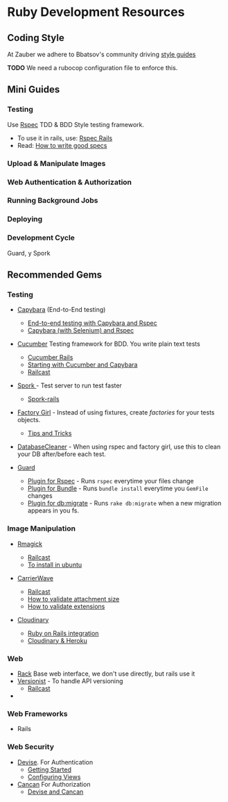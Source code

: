# Ruby Development Resources

## Coding Style

At Zauber we adhere to Bbatsov's community driving [style guides](https://github.com/bbatsov/ruby-style-guide)

**TODO** We need a rubocop configuration file to enforce this.

## Mini Guides

### Testing

Use [Rspec](http://rspec.info/) TDD & BDD Style testing framework.

  * To use it in rails, use: [Rspec Rails](https://github.com/rspec/rspec-rails)
  * Read: [How to write good specs](http://betterspecs.org/)

### Upload & Manipulate Images

### Web Authentication & Authorization

### Running Background Jobs

### Deploying

### Development Cycle

Guard, y Spork

## Recommended Gems

### Testing


  * [Capybara](https://github.com/jnicklas/capybara) (End-to-End testing)
    - [End-to-end testing with Capybara and Rspec](http://robots.thoughtbot.com/rspec-integration-tests-with-capybara)
    - [Capybara (with Selenium) and Rspec](http://www.opinionatedprogrammer.com/2011/02/capybara-and-selenium-with-rspec-and-rails-3/)
  * [Cucumber](http://cukes.info/) Testing framework for BDD. You write plain text tests
    - [Cucumber Rails](https://github.com/cucumber/cucumber-rails)
    - [Starting with Cucumber and Capybara](http://loudcoding.com/posts/quick-tutorial-starting-with-cucumber-and-capybara-bdd-on-rails-project/)
    - [Railcast](http://railscasts.com/episodes/155-beginning-with-cucumber)
  * [Spork ](https://github.com/sporkrb/spork) - Test server to run test faster
    - [Spork-rails](https://github.com/sporkrb/spork-rails#spork-rails)
  * [Factory Girl](https://github.com/thoughtbot/factory_girl) - Instead of using fixtures, create *factories* for your tests objects.
    - [Tips and Tricks](http://arjanvandergaag.nl/blog/factory_girl_tips.html)
  * [DatabaseCleaner](https://github.com/bmabey/database_cleaner) - When using rspec and factory girl, use this to clean your DB after/before each test.

  * [Guard](https://github.com/guard/guard)
    - [Plugin for Rspec](https://github.com/guard/guard-rspec) -  Runs `rspec` everytime your files change
    - [Plugin for Bundle](https://github.com/guard/guard-bundler) - Runs `bundle install` everytime you `GemFile` changes
    - [Plugin for db:migrate](https://github.com/guard/guard-migrate ) - Runs `rake db:migrate` when a new migration appears in you fs.


### Image Manipulation

  * [Rmagick](https://github.com/rmagick/rmagick)
    - [Railcast](http://railscasts.com/episodes/374-image-manipulation)
    - [To install in ubuntu](http://blog.evnpr.com/2012/12/install-rmagick-in-ubuntu-1204.html)
  * [CarrierWave](https://github.com/carrierwaveuploader/carrierwave)
    - [Railcast](http://railscasts.com/episodes/253-carrierwave-file-uploads)
    - [How to validate attachment size](https://github.com/carrierwaveuploader/carrierwave/wiki/How-to%3A-Validate-attachment-file-size)
    - [How to validate extensions](https://github.com/carrierwaveuploader/carrierwave#securing-uploads)

  * [Cloudinary](https://github.com/cloudinary/cloudinary_gem)
    - [Ruby on Rails integration](http://cloudinary.com/documentation/rails_integration)
    - [Cloudinary & Heroku](https://devcenter.heroku.com/articles/cloudinary)


### Web

  * [Rack](http://rack.github.io/) Base web interface, we don't use directly, but rails use it
  * [Versionist](https://github.com/bploetz/versionist) - To handle API versioning
    - [Railcast](http://railscasts.com/episodes/350-rest-api-versioning)
  *

### Web Frameworks

  * Rails


### Web Security
  * [Devise](https://github.com/plataformatec/devise). For Authentication
    - [Getting Started](https://github.com/plataformatec/devise#getting-started)
    - [Configuring Views](https://github.com/plataformatec/devise#configuring-views)
  * [Cancan](https://github.com/ryanb/cancan) For Authorization
    - [Devise and Cancan](http://www.tonyamoyal.com/2010/07/28/rails-authentication-with-devise-and-cancan-customizing-devise-controllers/)
